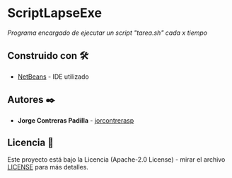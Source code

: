 # ScriptLapseExe

_Programa encargado de ejecutar un script "tarea.sh" cada x tiempo_

## Construido con 🛠️

* [NetBeans](https://netbeans.apache.org/) - IDE utilizado

## Autores ✒️

* **Jorge Contreras Padilla** - [jorcontrerasp](https://github.com/jorcontrerasp)

## Licencia 📄

Este proyecto está bajo la Licencia (Apache-2.0 License) - mirar el archivo [LICENSE](https://github.com/jorcontrerasp/ScriptLapseExe/blob/main/README.md) para más detalles.
